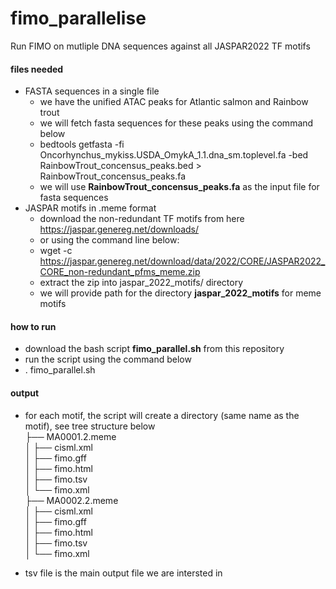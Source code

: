 # fimo_parallelise
Run FIMO on mutliple DNA sequences against all JASPAR2022 TF motifs

#### files needed
- FASTA sequences in a single file
  - we have the unified ATAC peaks for Atlantic salmon and Rainbow trout
  - we will fetch fasta sequences for these peaks using the command below
  - bedtools getfasta -fi Oncorhynchus_mykiss.USDA_OmykA_1.1.dna_sm.toplevel.fa  -bed RainbowTrout_concensus_peaks.bed > RainbowTrout_concensus_peaks.fa
  - we will use **RainbowTrout_concensus_peaks.fa** as the input file for fasta sequences
- JASPAR motifs in .meme format
  - download the non-redundant TF motifs from here https://jaspar.genereg.net/downloads/
  - or using the command line below:
  - wget -c https://jaspar.genereg.net/download/data/2022/CORE/JASPAR2022_CORE_non-redundant_pfms_meme.zip
  - extract the zip into jaspar_2022_motifs/ directory
  - we will provide path for the directory **jaspar_2022_motifs** for meme motifs


#### how to run
- download the bash script **fimo_parallel.sh** from this repository
- run the script using the command below
- . fimo_parallel.sh
  
#### output
- for each motif, the script will create a directory (same name as the motif), see tree structure below \
├── MA0001.2.meme \
│   ├── cisml.xml \
│   ├── fimo.gff \
│   ├── fimo.html \
│   ├── fimo.tsv  \
│   └── fimo.xml \
├── MA0002.2.meme \
│   ├── cisml.xml \
│   ├── fimo.gff \
│   ├── fimo.html \
│   ├── fimo.tsv \
│   └── fimo.xml 

- tsv file is the main output file we are intersted in

